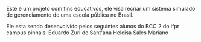 Este é um projeto com fins educativos, ele visa recriar um sistema simulado de gerenciamento de uma escola pública no Brasil.

Ele esta sendo desenvolvido pelos seguintes alunos do BCC 2 do ifpr campus pinhais:
Eduardo Zuri de Sant'ana
Heloisa Sales Mariano
